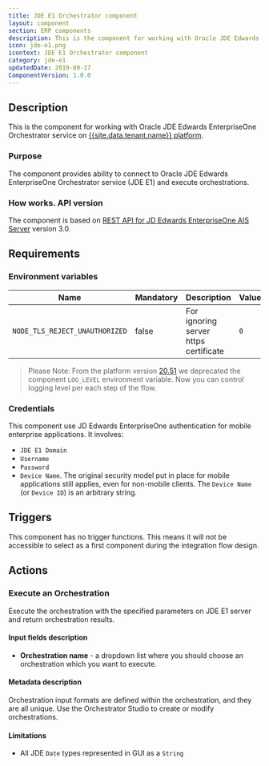 ```yaml
---
title: JDE E1 Orchestrator component
layout: component
section: ERP components
description: This is the component for working with Oracle JDE Edwards EnterpriseOne Orchestrator service on platform.
icon: jde-e1.png
icontext: JDE E1 Orchestrator component
category: jde-e1
updatedDate: 2019-09-17
ComponentVersion: 1.0.0
---
```


## Description

This is the component for working with Oracle JDE Edwards EnterpriseOne Orchestrator service on [{{site.data.tenant.name}} platform](https://www.{{site.data.tenant.name}} "{{site.data.tenant.name}} platform").

### Purpose

The component provides ability to connect to Oracle JDE Edwards EnterpriseOne Orchestrator service (JDE E1) and execute orchestrations.

### How works. API version

The component is based on [REST API for JD Edwards EnterpriseOne AIS Server](https://docs.oracle.com/cd/E53430_01/EOTRS/toc.htm 'REST API for JD Edwards EnterpriseOne AIS Server') version 3.0.

## Requirements

### Environment variables

| Name|Mandatory|Description|Values|
|----|---------|-----------|------|
| `NODE_TLS_REJECT_UNAUTHORIZED`| false | For ignoring server https certificate | `0`

> Please Note: From the platform version [20.51](/releases/2020-12-17) we deprecated the
> component `LOG_LEVEL` environment variable. Now you can control logging level per each step of the flow.

### Credentials

This component use JD Edwards EnterpriseOne authentication for mobile enterprise applications. It involves:
- `JDE E1 Domain`
- `Username`
- `Password`
- `Device Name`. The original security model put in place for mobile applications still applies, even for non-mobile clients. The `Device Name` (or `Device ID`) is an arbitrary string.

## Triggers

This component has no trigger functions. This means it will not be accessible to
select as a first component during the integration flow design.

## Actions

### Execute an Orchestration

Execute the orchestration with the specified parameters on JDE E1 server and return orchestration results.

#### Input fields description

* **Orchestration name** - a dropdown list where you should choose an orchestration which you want to execute.

#### Metadata description

Orchestration input formats are defined within the orchestration, and they are all unique. Use the Orchestrator Studio to create or modify orchestrations.

#### Limitations

* All JDE `Date` types represented in GUI as a `String`
